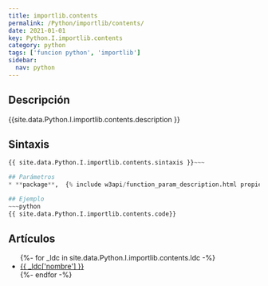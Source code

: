 ```yaml
---
title: importlib.contents
permalink: /Python/importlib/contents/
date: 2021-01-01
key: Python.I.importlib.contents
category: python
tags: ['funcion python', 'importlib']
sidebar: 
  nav: python
---
```


## Descripción
{{site.data.Python.I.importlib.contents.description }}

## Sintaxis
~~~python
{{ site.data.Python.I.importlib.contents.sintaxis }}~~~

## Parámetros
* **package**,  {% include w3api/function_param_description.html propiedad=site.data.Python.I.importlib.contents valor="package" %}

## Ejemplo
~~~python
{{ site.data.Python.I.importlib.contents.code}}
~~~

## Artículos
<ul>
{%- for _ldc in site.data.Python.I.importlib.contents.ldc -%}
   <li>
       <a href="{{_ldc['url'] }}">{{ _ldc['nombre'] }}</a>
   </li>
{%- endfor -%}
</ul>

